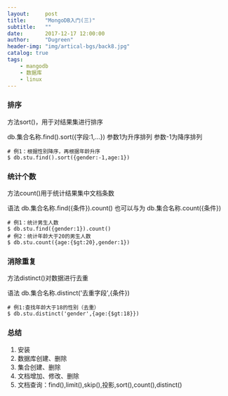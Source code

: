 ```yaml
---
layout:     post
title:      "MongoDB入门(三)"
subtitle:   ""
date:       2017-12-17 12:00:00
author:     "Dugreen"
header-img: "img/artical-bgs/back8.jpg"
catalog: true
tags:
    - mangodb
    - 数据库
    - linux
---
```


### 排序

方法sort()，用于对结果集进行排序

  db.集合名称.find().sort({字段:1,...})
  参数1为升序排列
  参数-1为降序排列

```
# 例1：根据性别降序，再根据年龄升序
$ db.stu.find().sort({gender:-1,age:1})
```


### 统计个数

方法count()用于统计结果集中文档条数

  语法
  db.集合名称.find({条件}).count()
  也可以与为
  db.集合名称.count({条件})

```
# 例1：统计男生人数
$ db.stu.find({gender:1}).count()
# 例2：统计年龄大于20的男生人数
$ db.stu.count({age:{$gt:20},gender:1})
```


### 消除重复

方法distinct()对数据进行去重

  语法
  db.集合名称.distinct('去重字段',{条件})

```
# 例1:查找年龄大于18的性别（去重）
$ db.stu.distinct('gender',{age:{$gt:18}})
```

### 总结

1. 安装
2. 数据库创建、删除
3. 集合创建、删除
4. 文档增加、修改、删除
5. 文档查询：find(),limit(),skip(),投影,sort(),count(),distinct()
